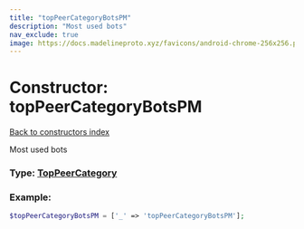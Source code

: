 ```yaml
---
title: "topPeerCategoryBotsPM"
description: "Most used bots"
nav_exclude: true
image: https://docs.madelineproto.xyz/favicons/android-chrome-256x256.png
---
```

# Constructor: topPeerCategoryBotsPM  
[Back to constructors index](/API_docs/constructors/index.md)



Most used bots




### Type: [TopPeerCategory](/API_docs/types/TopPeerCategory.md)


### Example:

```php
$topPeerCategoryBotsPM = ['_' => 'topPeerCategoryBotsPM'];
```  
